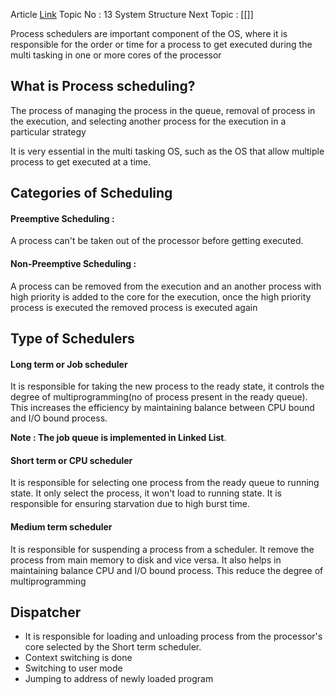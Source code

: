 Article [Link](https://www.geeksforgeeks.org/states-of-a-process-in-operating-systems/)
Topic No : 13 System Structure
Next Topic : [[]]

Process schedulers are important component of the OS, where it is responsible for the order or time for a process to get executed during the multi tasking in one or more cores of the processor

## What is Process scheduling?

The process of managing the process in the queue, removal of process in the execution, and selecting another process for the execution in a particular strategy

It is very essential in the multi tasking OS, such as the OS that allow multiple process to get executed at a time.

## Categories of Scheduling 

#### Preemptive Scheduling :

A process can't be taken out of the processor before getting executed.
#### Non-Preemptive Scheduling :

A process can be removed from the execution and an another process with high priority is added to the core for the execution, once the high priority process is executed the removed process is executed again

## Type of Schedulers 

#### Long term or Job scheduler
It is responsible for taking the new process to the ready state, it controls the degree of multiprogramming(no of process present in the ready queue). This increases the efficiency by maintaining balance between CPU bound and I/O bound process. 

**Note : The job queue is implemented in Linked List**.
#### Short term or CPU scheduler 
It is responsible for selecting one process from the ready queue to running state. It only select the process, it won't load to running state. It is responsible for ensuring starvation due to high burst time.
#### Medium term scheduler
It is responsible for suspending a process from a scheduler. It remove the process from main memory to disk and vice versa. It also helps in maintaining balance CPU and I/O bound process. This reduce the degree of multiprogramming 

## Dispatcher 
- It is responsible for loading and unloading process from the processor's core selected by the Short term scheduler. 
- Context switching is done
- Switching to user mode
- Jumping to address of newly loaded program

